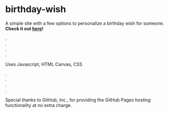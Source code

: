 # birthday-wish

A simple site with a few options to personalize a birthday wish for someone. **Check it out [here](https://jillbreau.github.io/birthday-wish/ "https://jillbreau.github.io/birthday-wish/")!**

.<br />
.<br />
.<br />
.<br />

Uses Javascript, HTML Canvas, CSS

.<br />
.<br />
.<br />
.<br />

Special thanks to GitHub, Inc., for providing the GitHub Pages hosting functionality at no extra charge.


